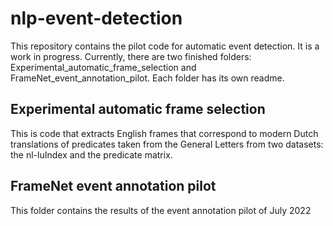 # nlp-event-detection
This repository contains the pilot code for automatic event detection. It is a work in progress.
Currently, there are two finished folders: Experimental_automatic_frame_selection and FrameNet_event_annotation_pilot. Each folder has its own readme. 

## Experimental automatic frame selection
This is code that extracts English frames that correspond to modern Dutch translations of predicates taken from the General Letters from two datasets: the nl-luIndex and the predicate matrix. 

## FrameNet event annotation pilot
This folder contains the results of the event annotation pilot of July 2022


